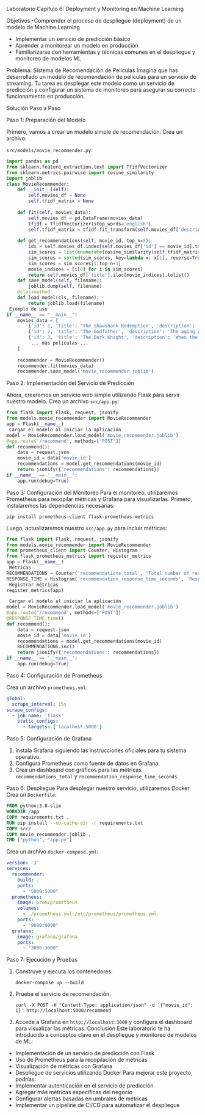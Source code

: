 Laboratorio Capitulo 6: Deployment y Monitoring en Machine Learning


 Objetivos
-Comprender el proceso de despliegue (deployment) de un modelo de Machine Learning
-	Implementar un servicio de predicción básico
-	Aprender a monitorear un modelo en producción
-	Familiarizarse con herramientas y técnicas comunes en el despliegue y monitoreo de modelos ML

 Problema: 
Sistema de Recomendación de Películas
Imagina que has desarrollado un modelo de recomendación de películas para un servicio de streaming. Tu tarea es desplegar este modelo como un servicio de predicción y configurar un sistema de monitoreo para asegurar su correcto funcionamiento en producción.

Solución Paso a Paso

Paso 1: Preparación del Modelo

Primero, vamos a crear un modelo simple de recomendación. Crea un archivo:

`src/models/movie_recommender.py`:
```python
import pandas as pd
from sklearn.feature_extraction.text import TfidfVectorizer
from sklearn.metrics.pairwise import cosine_similarity
import joblib
class MovieRecommender:
    def __init__(self):
        self.movies_df = None
        self.tfidf_matrix = None
        
    def fit(self, movies_data):
        self.movies_df = pd.DataFrame(movies_data)
        tfidf = TfidfVectorizer(stop_words='english')
        self.tfidf_matrix = tfidf.fit_transform(self.movies_df['description'])
        
    def get_recommendations(self, movie_id, top_n=5):
        idx = self.movies_df.index[self.movies_df['id'] == movie_id].tolist()[0]
        sim_scores = list(enumerate(cosine_similarity(self.tfidf_matrix[idx], self.tfidf_matrix)[0]))
        sim_scores = sorted(sim_scores, key=lambda x: x[1], reverse=True)
        sim_scores = sim_scores[1:top_n+1]
        movie_indices = [i[0] for i in sim_scores]
        return self.movies_df['title'].iloc[movie_indices].tolist()
    def save_model(self, filename):
        joblib.dump(self, filename)
    @classmethod
    def load_model(cls, filename):
        return joblib.load(filename)
 Ejemplo de uso
if __name__ == "__main__":
    movies_data = [
        {'id': 1, 'title': 'The Shawshank Redemption', 'description': 'Two imprisoned men bond over a number of years...'},
        {'id': 2, 'title': 'The Godfather', 'description': 'The aging patriarch of an organized crime dynasty...'},
        {'id': 3, 'title': 'The Dark Knight', 'description': 'When the menace known as the Joker emerges from his mysterious past...'},
         ... más películas ...
    ]
    
    recommender = MovieRecommender()
    recommender.fit(movies_data)
    recommender.save_model('movie_recommender.joblib')
```
Paso 2: Implementación del Servicio de Predicción

Ahora, crearemos un servicio web simple utilizando Flask para servir nuestro modelo. Crea un archivo `src/app.py`:
```python
from flask import Flask, request, jsonify
from models.movie_recommender import MovieRecommender
app = Flask(__name__)
 Cargar el modelo al iniciar la aplicación
model = MovieRecommender.load_model('movie_recommender.joblib')
@app.route('/recommend', methods=['POST'])
def recommend():
    data = request.json
    movie_id = data['movie_id']
    recommendations = model.get_recommendations(movie_id)
    return jsonify({'recommendations': recommendations})
if __name__ == '__main__':
    app.run(debug=True)
```
Paso 3: Configuración del Monitoreo
Para el monitoreo, utilizaremos Prometheus para recopilar métricas y Grafana para visualizarlas. Primero, instalaremos las dependencias necesarias:
```
pip install prometheus-client flask-prometheus-metrics
```
Luego, actualizaremos nuestro `src/app.py` para incluir métricas:
```python
from flask import Flask, request, jsonify
from models.movie_recommender import MovieRecommender
from prometheus_client import Counter, Histogram
from flask_prometheus_metrics import register_metrics
app = Flask(__name__)
 Métricas
RECOMMENDATIONS = Counter('recommendations_total', 'Total number of recommendations made')
RESPONSE_TIME = Histogram('recommendation_response_time_seconds', 'Response time for recommendations')
 Registrar métricas
register_metrics(app)

 Cargar el modelo al iniciar la aplicación
model = MovieRecommender.load_model('movie_recommender.joblib')
@app.route('/recommend', methods=['POST'])
@RESPONSE_TIME.time()
def recommend():
    data = request.json
    movie_id = data['movie_id']
    recommendations = model.get_recommendations(movie_id)
    RECOMMENDATIONS.inc()
    return jsonify({'recommendations': recommendations})
if __name__ == '__main__':
    app.run(debug=True)
```
Paso 4: Configuración de Prometheus

Crea un archivo `prometheus.yml`:
```yaml
global:
  scrape_interval: 15s
scrape_configs:
  - job_name: 'flask'
    static_configs:
      - targets: ['localhost:5000']
```
Paso 5: Configuración de Grafana

1. Instala Grafana siguiendo las instrucciones oficiales para tu sistema operativo.
2. Configura Prometheus como fuente de datos en Grafana.
3. Crea un dashboard con gráficos para las métricas `recommendations_total` y `recommendation_response_time_seconds`.

Paso 6: Despliegue
Para desplegar nuestro servicio, utilizaremos Docker. Crea un `Dockerfile`:
```dockerfile
FROM python:3.8-slim
WORKDIR /app
COPY requirements.txt .
RUN pip install --no-cache-dir -r requirements.txt
COPY src/ .
COPY movie_recommender.joblib .
CMD ["python", "app.py"]
```
Crea un archivo `docker-compose.yml`:
```yaml
version: '3'
services:
  recommender:
    build: .
    ports:
      - "5000:5000"
  prometheus:
    image: prom/prometheus
    volumes:
      - ./prometheus.yml:/etc/prometheus/prometheus.yml
    ports:
      - "9090:9090"
  grafana:
    image: grafana/grafana
    ports:
      - "3000:3000"
```
 Paso 7: Ejecución y Pruebas

1. Construye y ejecuta los contenedores:
   ```
   docker-compose up --build
   ```
2. Prueba el servicio de recomendación:
   ```
   curl -X POST -H "Content-Type: application/json" -d '{"movie_id": 1}' http://localhost:5000/recommend
   ```
3. Accede a Grafana en `http://localhost:3000` y configura el dashboard para visualizar las métricas.
 Conclusión
Este laboratorio te ha introducido a conceptos clave en el despliegue y monitoreo de modelos de ML:
- Implementación de un servicio de predicción con Flask
- Uso de Prometheus para la recopilación de métricas
- Visualización de métricas con Grafana
- Despliegue de servicios utilizando Docker
Para mejorar este proyecto, podrías:
- Implementar autenticación en el servicio de predicción
- Agregar más métricas específicas del negocio
- Configurar alertas basadas en umbrales de métricas
- Implementar un pipeline de CI/CD para automatizar el despliegue

